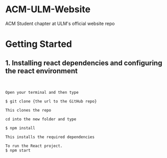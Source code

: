 # ACM-ULM-Website

ACM Student chapter at ULM's official website repo

# **Getting Started**

## 1. Installing react dependencies and configuring the react environment

<br />

    Open your terminal and then type

    $ git clone {the url to the GitHub repo}

    This clones the repo

    cd into the new folder and type

    $ npm install

    This installs the required dependencies

    To run the React project.
    $ npm start
